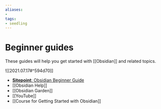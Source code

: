 ```yaml
---
aliases: 
- 
tags:
- seedling
---
```


# Beginner guides

These guides will help you get started with [[Obsidian]] and related topics.

![[2021.07.17#^594d70]]
- [**Sitepoint**: Obsidian Beginner Guide](https://www.sitepoint.com/obsidian-beginner-guide/)
- [[Obsidian Help]]
- [[Obsidian Garden]]
- [[YouTube]]
- [[Course for Getting Started with Obsidian]]
